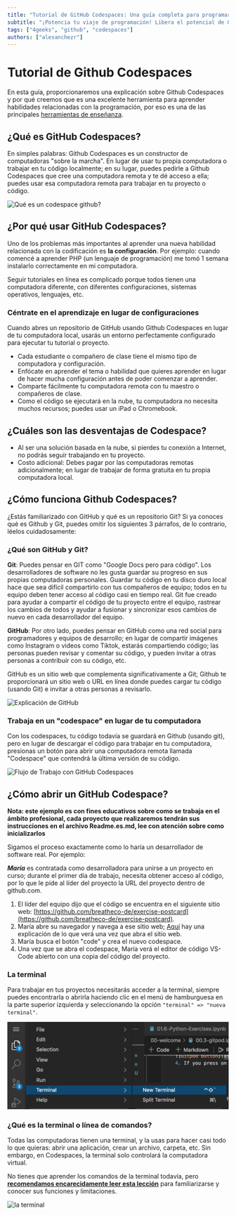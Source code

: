 ```yaml
---
title: "Tutorial de GitHub Codespaces: Una guía completa para programar en la nube"
subtitle: "¡Potencia tu viaje de programación! Libera el potencial de GitHub Codespaces para un aprendizaje sin esfuerzo y un desarrollo optimizado."
tags: ["4geeks", "github", "codespaces"]
authors: ["alesanchezr"]
---
```


# Tutorial de Github Codespaces

En esta guía, proporcionaremos una explicación sobre Github Codespaces y por qué creemos que es una excelente herramienta para aprender habilidades relacionadas con la programación, por eso es una de las principales [herramientas de enseñanza](4geeks.com/es/docs/knowledge-base-4geeks/herramientas-de-ensenaza-4geeks).

## ¿Qué es GitHub Codespaces?

En simples palabras: Github Codespaces es un constructor de computadoras "sobre la marcha". En lugar de usar tu propia computadora o trabajar en tu código localmente; en su lugar, puedes pedirle a Github Codespaces que cree una computadora remota y te dé acceso a ella; puedes usar esa computadora remota para trabajar en tu proyecto o código.

![Qué es un codespace github?](https://github.com/breatheco-de/knowledge-base/blob/main/images/github-codespaces-explanation.png?raw=true)

## ¿Por qué usar GitHub Codespaces?

Uno de los problemas más importantes al aprender una nueva habilidad relacionada con la codificación es **la configuración**. Por ejemplo: cuando comencé a aprender PHP (un lenguaje de programación) me tomó 1 semana instalarlo correctamente en mi computadora.

Seguir tutoriales en línea es complicado porque todos tienen una computadora diferente, con diferentes configuraciones, sistemas operativos, lenguajes, etc.

### Céntrate en el aprendizaje en lugar de configuraciones

Cuando abres un repositorio de GitHub usando Github Codespaces en lugar de tu computadora local, usarás un entorno perfectamente configurado para ejecutar tu tutorial o proyecto.

* Cada estudiante o compañero de clase tiene el mismo tipo de computadora y configuración.
* Enfócate en aprender el tema o habilidad que quieres aprender en lugar de hacer mucha configuración antes de poder comenzar a aprender.
* Comparte fácilmente tu computadora remota con tu maestro o compañeros de clase.
* Como el código se ejecutará en la nube, tu computadora no necesita muchos recursos; puedes usar un iPad o Chromebook.

## ¿Cuáles son las desventajas de Codespace?

* Al ser una solución basada en la nube, si pierdes tu conexión a Internet, no podrás seguir trabajando en tu proyecto.
* Costo adicional: Debes pagar por las computadoras remotas adicionalmente; en lugar de trabajar de forma gratuita en tu propia computadora local.

## ¿Cómo funciona Github Codespaces?

¿Estás familiarizado con GitHub y qué es un repositorio Git? Si ya conoces qué es Github y Git, puedes omitir los siguientes 3 párrafos, de lo contrario, léelos cuidadosamente:

### ¿Qué son GitHub y Git?

**Git**: Puedes pensar en GIT como "Google Docs pero para código". Los desarrolladores de software no les gusta guardar su progreso en sus propias computadoras personales. Guardar tu código en tu disco duro local hace que sea difícil compartirlo con tus compañeros de equipo; todos en tu equipo deben tener acceso al código casi en tiempo real. Git fue creado para ayudar a compartir el código de tu proyecto entre el equipo, rastrear los cambios de todos y ayudar a fusionar y sincronizar esos cambios de nuevo en cada desarrollador del equipo.

**GitHub**: Por otro lado, puedes pensar en GitHub como una red social para programadores y equipos de desarrollo; en lugar de compartir imágenes como Instagram o videos como Tiktok, estarás compartiendo código; las personas pueden revisar y comentar su código, y pueden invitar a otras personas a contribuir con su código, etc.

GitHub es un sitio web que complementa significativamente a Git; Github te proporcionará un sitio web o URL en línea donde puedes cargar tu código (usando Git) e invitar a otras personas a revisarlo.

![Explicación de GitHub](https://github.com/breatheco-de/knowledge-base/blob/main/images/github-exaplantion.png?raw=true)

### Trabaja en un "codespace" en lugar de tu computadora

Con los codespaces, tu código todavía se guardará en Github (usando git), pero en lugar de descargar el código para trabajar en tu computadora, presionas un botón para abrir una computadora remota llamada "Codespace" que contendrá la última versión de su código.

![Flujo de Trabajo con GitHub Codespaces](https://github.com/breatheco-de/knowledge-base/blob/main/images/codespaces.png?raw=true)

## ¿Cómo abrir un GitHub Codespace?

**Nota: este ejemplo es con fines educativos sobre como se trabaja en el ámbito profesional, cada proyecto que realizaremos tendrán sus instrucciones en el archivo Readme.es.md, lee con atención sobre como inicializarlos**

Sigamos el proceso exactamente como lo haría un desarrollador de software real. Por ejemplo:

**_María_** es contratada como desarrolladora para unirse a un proyecto en curso; durante el primer día de trabajo, necesita obtener acceso al código, por lo que le pide al líder del proyecto la URL del proyecto dentro de github.com.

1. El líder del equipo dijo que el código se encuentra en el siguiente sitio web: [https://github.com/breatheco-de/exercise-postcard](https://github.com/breatheco-de/exercise-postcard).
2. María abre su navegador y navega a ese sitio web; [Aquí](https://github.com/breatheco-de/knowledge-base/blob/main/images/breatheco-de-exercise-postcard-The-ideal-first-project-for-anyone-interested-in-practicing-HTML-CSS-with-a-real-life-example-.png?raw=true) hay una explicación de lo que verá una vez que abra el sitio web.
3. María busca el botón "code" y crea el nuevo codespace.
4. Una vez que se abra el codespace, María verá el editor de código VS-Code abierto con una copia del código del proyecto.

### La terminal

Para trabajar en tus proyectos necesitarás acceder a la terminal, siempre puedes encontrarla o abrirla haciendo clic en el menú de hamburguesa en la parte superior izquierda y seleccionando la opción `"terminal" => "nueva terminal"`.

![abrir terminal en github codespace](https://github.com/breatheco-de/content/blob/master/src/assets/images/terminal.png?raw=true)

### ¿Qué es la terminal o línea de comandos?

Todas las computadoras tienen una terminal, y la usas para hacer casi todo lo que quieras: abrir una aplicación, crear un archivo, carpeta, etc. Sin embargo, en Codespaces, la terminal solo controlará la computadora virtual.

No tienes que aprender los comandos de la terminal todavía, pero **[recomendamos encarecidamente leer esta lección](https://4geeks.com/es/lesson/the-command-line-the-terminal-es)** para familiarizarse y conocer sus funciones y limitaciones.

![la terminal](https://github.com/breatheco-de/knowledge-base/blob/main/images/e7094b073128ec4ae46e3fd9568cbb7c85d860ef7bd28375fdd5a06041d22e2c.png?raw=true)

